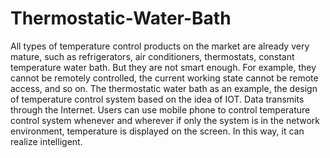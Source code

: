 # Thermostatic-Water-Bath

All types of temperature control products on the market are already very mature, such as refrigerators, air conditioners, thermostats, constant temperature water bath. But they are not smart enough. For example, they cannot be remotely controlled, the current working state cannot be remote access, and so on.
The thermostatic water bath as an example, the design of temperature control system based on the idea of IOT. Data transmits through the Internet. Users can use mobile phone to control temperature control system whenever and wherever if only the system is in the network environment, temperature is displayed on the screen. In this way, it can realize intelligent.
